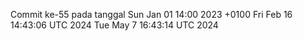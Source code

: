 Commit ke-55 pada tanggal Sun Jan 01 14:00 2023 +0100
Fri Feb 16 14:43:06 UTC 2024
Tue May  7 16:43:14 UTC 2024
